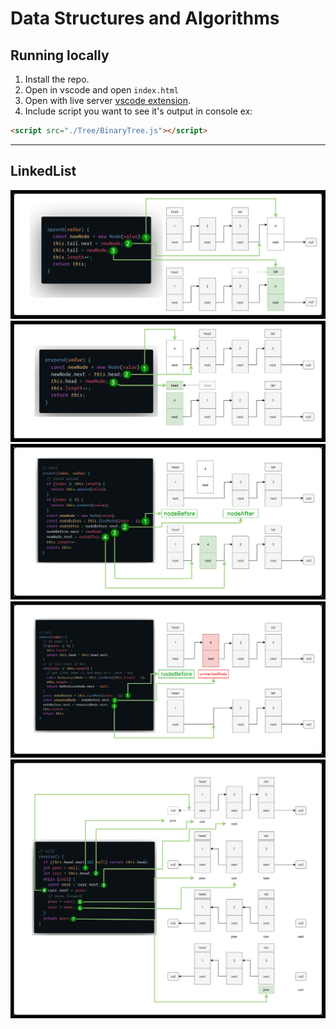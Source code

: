 # Data Structures and Algorithms

## Running locally

1. Install the repo.
2. Open in vscode and open `index.html`
3. Open with live server
   [vscode extension](https://marketplace.visualstudio.com/items?itemName=ritwickdey.LiveServer).
4. Include script you want to see it's output in console ex:

```html
<script src="./Tree/BinaryTree.js"></script>
```

---

## LinkedList

![LinkedList_append](pic/LinkedList_append.jpg)
![LinkedList_prepend](pic/LinkedList_prepend.jpg)
![LinkedList_insert](pic/LinkedList_insert.jpg)
![LinkedList_remove](pic/LinkedList_remove.jpg)
![LinkedList_reverse](pic/LinkedList_reverse.jpg)
